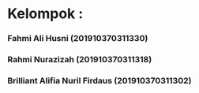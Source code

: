 # Kelompok :

### Fahmi Ali Husni (201910370311330)
### Rahmi Nurazizah (201910370311318)
### Brilliant Alifia Nuril Firdaus (201910370311302)
